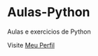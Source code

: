 # Aulas-Python
 Aulas e exercicios de Python

Visite [Meu Perfil](https://github.com/JefferMarcelino)
